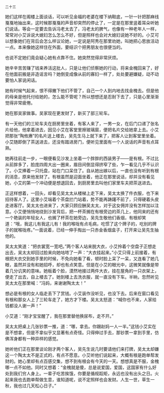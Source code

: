     二十三 

   她们这样在阁楼上面谈话，可以听见金福的老婆在楼下纳鞋底，一针一针把那麻线戛戛地抽出来，这时候那戛戛的声音却突然的停止了，一定是在那里竖着耳朵听她们说话。等会一定要去告诉冯老太去了，冯老太的脾气，也像有一种老年人一样，常常对小艾诉说大媳妇怎么怎么不好，但是照样也会对大媳妇说她不好的。小艾可以想象她们在背后会怎么样议论她，一定说是阿秀在那里劝她，叫她把心思放活动一点。本来像她这样住在外面，要结识个把男朋友也很便当的。

   也说不定她们竟会疑心她有点靠不住。她突然觉得非常厌烦。

   她辛辛苦苦赚了钱来养活这批人，只是让他们侦察她的行动，将来金槐回来了，好在他面前搬是非造谣言吗？她倒变成像从前的寡妇一样了，处处要避嫌疑，动不动要怕人家说闲话。

   她有时候气起来，恨不得撇下他们不管了，自己一个人到内地去找金槐去。但是他的母亲是他托付给她的，怎么能不管呢？所以想想还是忍耐下去了，只是心里渐渐觉得非常疲倦。

   她在那吴家做事。吴家现在更发财了，新买了部三轮车。

   有一天他们的三轮车夫在厨房里坐着，有客人来了，一男一女，在后门口递了张名片给他，他拿着进去，因见小艾在客堂里擦玻璃窗，便把名片交给她拿上去。小艾把那张“陶攸赓”的名片送上楼去，吴先生马上就下来了，把客人让到客堂里坐着。小艾随即倒了茶送进去，还没有踏进房门，便听见里面有一个人说话的声音有点耳熟。

   她再往前走一步，一眼便看见沙发上坐着一个胖胖的西装男子——是有根。不过比从前胖多了，脸庞四周大出一圈来，眉目间倒显得挤窄了些，乍一看见几乎不认识了。小艾捧着一只托盘，站在门口呆住了。自从她出嫁以后，一直也没有听到有根的消息，原来他发财了。有根虽然是迎面坐着，他正在那里说话，却并没有看见她，小艾的第一个冲动便是想退回去，到厨房里去叫他们家里车夫把茶送进去。

   正这样想着，一回头，却看见吴太太从楼梯上走下来，吴太太换了件衣服，也下来招待客人了。这里小艾端着个茶盘拦门站着，势不能再踌躇不前了，只得硬着头皮走进客厅。吴太太也进来了，大家只顾应酬吴太太，对于这女佣并没有怎样加以注意。小艾便悄悄地绕到沙发背后，把一杯茶搁在有根旁边的茶几上，他同来的还有一个艳装的年轻女人，也搁了杯茶在她旁边，吴先生敬他们香烟，有根却笑道：“哦，我这儿有我这儿有！我的喉咙有点毛病，吃惯了这个牌子的，吃别的牌子的就喉咙疼。”一面说着，已经一伸手掏出一只赤金香烟盒子，打开来让吴先生抽他的。

   吴太太笑道：“把衣裳宽一宽吧。”两个客人站来脱大衣，小艾拎着个空盘子正想走出去，吴太太却回过脸来向她咕哝了一声：“大衣挂起来。”小艾只得上前接着，有根把大衣交到她手里的时候，不免向她看了看，顿时脸上呆了一呆，又连看了她几眼，虽然并没有和她招呼，却也有点笑意。但是在小艾的眼光中，这微笑就像是带着几分讥笑的意味。她板着个脸，漠然地接过两件大衣，挂在屋角的一只衣架上，便走了出去，自上楼去了。她到楼上去洗衣服，就一直没有下车。半晌，忽然听见吴太太在那里喊：“冯妈，来谢谢陶太太！”

   想必是有根的女人临走丢下了赏钱。小艾装作没听见，也没下去。后来在窗口看见有根和那女人上了三轮车走了，她方才下楼。吴太太怒道：“喊你也不来，人家给钱都没人谢一声！”

   小艾道：“刚才宝宝醒了，我在那里替他换尿布，走不开。”

   吴太太把桌上几张钞票一推，道：“哪，拿去。你跟赵妈一人一半。”这钱小艾实在是不想拿，但是不拿似乎又显著有点奇怪。只得伸过手去，那钞票一拿到手里，仿佛浑身都有一种异样的感觉。

   她听他们正在那里谈论刚才两个客人，吴先生说几时要请他们来打牌，吴太太却嫌这一个陶太太不是正式的，有点不愿意。小艾听他们说起来，大概有根是跑单帮发财的。她心里却有点百感交集，想不到有根会有今天的一天。想想真是不服，金槐哪一点不如他。同时又想着：“金槐就是傻，总是说爱国，爱国，这国家有什么好处到我们穷人身上。一辈子吃苦挨饿，你要是循规蹈矩，永远也没有出头之日。火起来我也去跑单帮做生意，谁知道呢，说不定照样也会发财。人生一世，草生一秋，我也过几天松心日子。”

